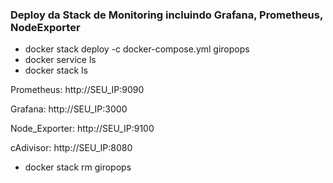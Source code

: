 ### Deploy da Stack de Monitoring incluindo Grafana, Prometheus, NodeExporter
* docker stack deploy -c docker-compose.yml giropops
* docker service ls 
* docker stack ls

Prometheus:
http://SEU_IP:9090

Grafana:
http://SEU_IP:3000

Node_Exporter:
http://SEU_IP:9100

cAdivisor:
http://SEU_IP:8080

* docker stack rm giropops

